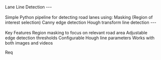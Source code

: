 Lane Line Detection
---<br><br>
Simple Python pipeline for detecting road lanes using:
  Masking (Region of interest selection)
  Canny edge detection
  Hough transform line detection
---<br><br>
Key Features
 Region masking to focus on relevant road area
  Adjustable edge detection thresholds
  Configurable Hough line parameters
  Works with both images and videos

Req
